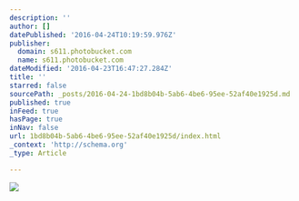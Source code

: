 ```yaml
---
description: ''
author: []
datePublished: '2016-04-24T10:19:59.976Z'
publisher:
  domain: s611.photobucket.com
  name: s611.photobucket.com
dateModified: '2016-04-23T16:47:27.284Z'
title: ''
starred: false
sourcePath: _posts/2016-04-24-1bd8b04b-5ab6-4be6-95ee-52af40e1925d.md
published: true
inFeed: true
hasPage: true
inNav: false
url: 1bd8b04b-5ab6-4be6-95ee-52af40e1925d/index.html
_context: 'http://schema.org'
_type: Article

---
```

![](http://i611.photobucket.com/albums/tt191/Leda_Grace_Rasmussen/2016-04-21%2020.52.58_zpssp5uoj0s.jpg?1461429556881&1461429565143&1461429577969&1461429588770&1461429602722&1461429624429)